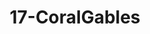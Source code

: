 ---
title: 17-CoralGables
image: /uploads/Gallery-CoralGables1.jpg
image_alt-text: 'Transitional Coral Gables Residence with custom wood detailing, woodwork and joinery'
work-type: transitional
---